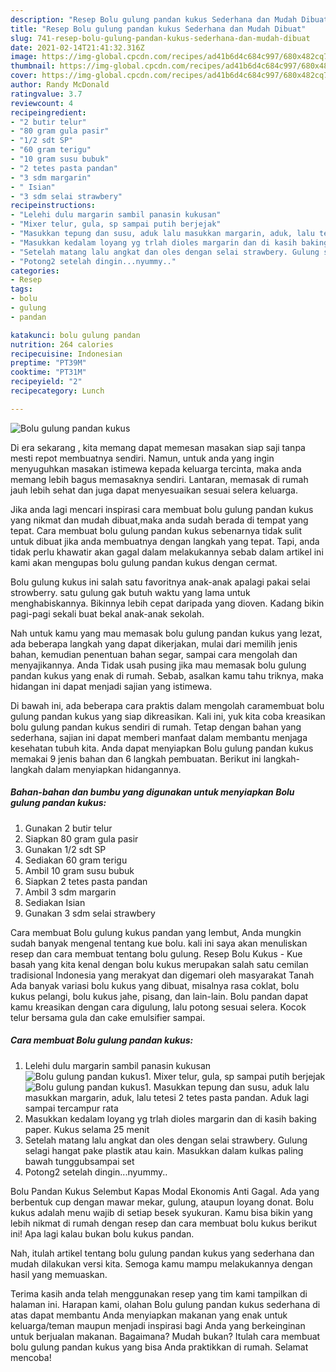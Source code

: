 ```yaml
---
description: "Resep Bolu gulung pandan kukus Sederhana dan Mudah Dibuat"
title: "Resep Bolu gulung pandan kukus Sederhana dan Mudah Dibuat"
slug: 741-resep-bolu-gulung-pandan-kukus-sederhana-dan-mudah-dibuat
date: 2021-02-14T21:41:32.316Z
image: https://img-global.cpcdn.com/recipes/ad41b6d4c684c997/680x482cq70/bolu-gulung-pandan-kukus-foto-resep-utama.jpg
thumbnail: https://img-global.cpcdn.com/recipes/ad41b6d4c684c997/680x482cq70/bolu-gulung-pandan-kukus-foto-resep-utama.jpg
cover: https://img-global.cpcdn.com/recipes/ad41b6d4c684c997/680x482cq70/bolu-gulung-pandan-kukus-foto-resep-utama.jpg
author: Randy McDonald
ratingvalue: 3.7
reviewcount: 4
recipeingredient:
- "2 butir telur"
- "80 gram gula pasir"
- "1/2 sdt SP"
- "60 gram terigu"
- "10 gram susu bubuk"
- "2 tetes pasta pandan"
- "3 sdm margarin"
- " Isian"
- "3 sdm selai strawbery"
recipeinstructions:
- "Lelehi dulu margarin sambil panasin kukusan"
- "Mixer telur, gula, sp sampai putih berjejak"
- "Masukkan tepung dan susu, aduk lalu masukkan margarin, aduk, lalu tetesi 2 tetes pasta pandan. Aduk lagi sampai tercampur rata"
- "Masukkan kedalam loyang yg trlah dioles margarin dan di kasih baking paper. Kukus selama 25 menit"
- "Setelah matang lalu angkat dan oles dengan selai strawbery. Gulung selagi hangat pake plastik atau kain. Masukkan dalam kulkas paling bawah tunggubsampai set"
- "Potong2 setelah dingin...nyummy.."
categories:
- Resep
tags:
- bolu
- gulung
- pandan

katakunci: bolu gulung pandan 
nutrition: 264 calories
recipecuisine: Indonesian
preptime: "PT39M"
cooktime: "PT31M"
recipeyield: "2"
recipecategory: Lunch

---
```



![Bolu gulung pandan kukus](https://img-global.cpcdn.com/recipes/ad41b6d4c684c997/680x482cq70/bolu-gulung-pandan-kukus-foto-resep-utama.jpg)

Di era  sekarang , kita memang dapat memesan masakan siap saji tanpa mesti repot membuatnya sendiri. Namun, untuk anda yang ingin menyuguhkan masakan istimewa kepada keluarga tercinta, maka anda memang lebih bagus memasaknya sendiri. Lantaran, memasak di rumah jauh lebih sehat dan juga dapat menyesuaikan sesuai selera keluarga.

Jika anda lagi mencari inspirasi cara membuat bolu gulung pandan kukus yang nikmat dan mudah dibuat,maka anda sudah berada di tempat yang tepat. Cara membuat bolu gulung pandan kukus  sebenarnya tidak sulit untuk dibuat jika anda membuatnya dengan langkah yang tepat. Tapi, anda tidak perlu khawatir akan gagal dalam melakukannya 
sebab dalam artikel ini kami akan mengupas bolu gulung pandan kukus dengan cermat.  

Bolu gulung kukus ini salah satu favoritnya anak-anak apalagi pakai selai strowberry. satu gulung gak butuh waktu yang lama untuk menghabiskannya. Bikinnya lebih cepat daripada yang dioven. Kadang bikin pagi-pagi sekali buat bekal anak-anak sekolah.

Nah untuk kamu yang mau memasak bolu gulung pandan kukus yang lezat, ada beberapa langkah yang dapat dikerjakan, mulai dari memilih jenis bahan, kemudian penentuan bahan segar, sampai cara mengolah dan menyajikannya. Anda Tidak usah pusing jika mau memasak bolu gulung pandan kukus yang enak di rumah. Sebab, asalkan kamu  tahu triknya, maka hidangan ini dapat menjadi sajian yang istimewa.

Di bawah ini, ada beberapa cara praktis  dalam mengolah caramembuat bolu gulung pandan kukus yang siap dikreasikan. Kali ini, yuk kita coba kreasikan bolu gulung pandan kukus sendiri di rumah. Tetap dengan bahan yang sederhana, sajian ini dapat memberi manfaat dalam membantu menjaga kesehatan tubuh kita. Anda dapat menyiapkan Bolu gulung pandan kukus memakai 9 jenis bahan dan 6 langkah pembuatan. Berikut ini langkah-langkah dalam menyiapkan hidangannya.

<!--inarticleads1-->

##### Bahan-bahan dan bumbu yang digunakan untuk menyiapkan Bolu gulung pandan kukus:

1. Gunakan 2 butir telur
1. Siapkan 80 gram gula pasir
1. Gunakan 1/2 sdt SP
1. Sediakan 60 gram terigu
1. Ambil 10 gram susu bubuk
1. Siapkan 2 tetes pasta pandan
1. Ambil 3 sdm margarin
1. Sediakan  Isian
1. Gunakan 3 sdm selai strawbery


Cara membuat Bolu gulung kukus pandan yang lembut, Anda mungkin sudah banyak mengenal tentang kue bolu. kali ini saya akan menuliskan resep dan cara membuat tentang bolu gulung. Resep Bolu Kukus - Kue basah yang kita kenal dengan bolu kukus merupakan salah satu cemilan tradisional Indonesia yang merakyat dan digemari oleh masyarakat Tanah Ada banyak variasi bolu kukus yang dibuat, misalnya rasa coklat, bolu kukus pelangi, bolu kukus jahe, pisang, dan lain-lain. Bolu pandan dapat kamu kreasikan dengan cara digulung, lalu potong sesuai selera. Kocok telur bersama gula dan cake emulsifier sampai. 

<!--inarticleads2-->

##### Cara membuat Bolu gulung pandan kukus:

1. Lelehi dulu margarin sambil panasin kukusan
<img src="https://img-global.cpcdn.com/steps/d86081c3a34c10fe/160x128cq70/bolu-gulung-pandan-kukus-langkah-memasak-1-foto.jpg" alt="Bolu gulung pandan kukus">1. Mixer telur, gula, sp sampai putih berjejak
<img src="https://img-global.cpcdn.com/steps/c2ab7ab6d5bc7774/160x128cq70/bolu-gulung-pandan-kukus-langkah-memasak-2-foto.jpg" alt="Bolu gulung pandan kukus">1. Masukkan tepung dan susu, aduk lalu masukkan margarin, aduk, lalu tetesi 2 tetes pasta pandan. Aduk lagi sampai tercampur rata
1. Masukkan kedalam loyang yg trlah dioles margarin dan di kasih baking paper. Kukus selama 25 menit
1. Setelah matang lalu angkat dan oles dengan selai strawbery. Gulung selagi hangat pake plastik atau kain. Masukkan dalam kulkas paling bawah tunggubsampai set
1. Potong2 setelah dingin...nyummy..


Bolu Pandan Kukus Selembut Kapas Modal Ekonomis Anti Gagal. Ada yang berbentuk cup dengan mawar mekar, gulung, ataupun loyang donat. Bolu kukus adalah menu wajib di setiap besek syukuran. Kamu bisa bikin yang lebih nikmat di rumah dengan resep dan cara membuat bolu kukus berikut ini! Apa lagi kalau bukan bolu kukus pandan. 

Nah, itulah artikel tentang  bolu gulung pandan kukus  yang sederhana dan mudah dilakukan versi kita. Semoga kamu mampu melakukannya dengan hasil yang memuaskan. 

Terima kasih anda telah menggunakan resep yang tim kami tampilkan di halaman ini. Harapan kami, olahan  Bolu gulung pandan kukus sederhana di atas dapat membantu Anda menyiapkan makanan yang enak untuk keluarga/teman maupun menjadi inspirasi bagi Anda yang berkeinginan untuk berjualan makanan. Bagaimana? Mudah bukan? Itulah cara membuat bolu gulung pandan kukus yang bisa Anda praktikkan di rumah. Selamat mencoba!

